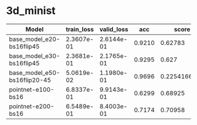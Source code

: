 # 3d_minist
| Model | train_loss | valid_loss | acc | score |
| -------------| ------------- | ------------- | ------------- | ------------- |
| base_model_e20-bs16flip45 | 2.3607e-01 | 2.6144e-01	| 0.9210 | 0.62783 |
| base_model_e30-bs16flip45 | 2.3681e-01 | 2.1765e-01	| 0.9295 | 0.627 |
| base_model_e50-bs16flip20-45 | 5.0619e-02 | 1.1980e-01	| 0.9696 | 0.2254166667 |
| pointnet-e100-bs16 | 6.8337e-01 | 9.9143e-01	| 0.6299 | 0.68925 |
| pointnet-e200-bs16 | 6.5489e-01 | 8.4003e-01	| 0.7174 | 0.70958 |
